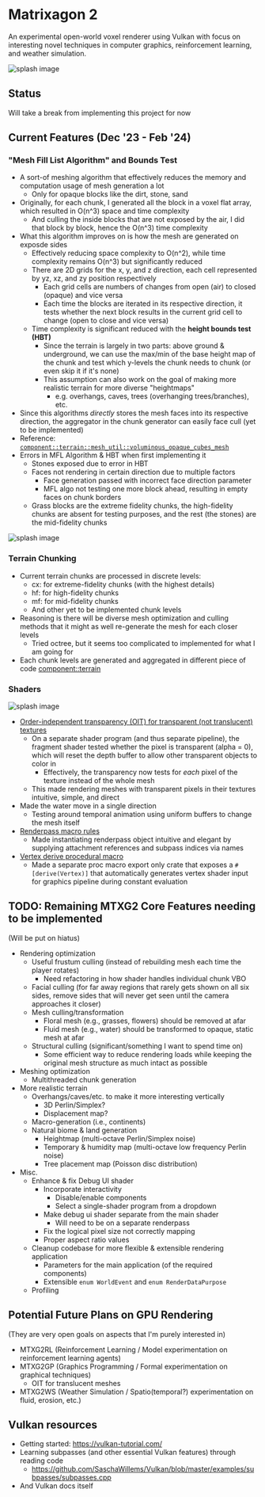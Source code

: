 # Matrixagon 2
An experimental open-world voxel renderer using Vulkan with focus on interesting novel techniques in computer graphics, reinforcement learning, and weather simulation.

![splash image](doc/splash_image.png)

## Status
Will take a break from implementing this project for now

## Current Features (Dec '23 - Feb '24)
### "Mesh Fill List Algorithm" and Bounds Test
- A sort-of meshing algorithm that effectively reduces the memory and computation usage of mesh generation a lot
  - Only for opaque blocks like the dirt, stone, sand
- Originally, for each chunk, I generated all the block in a voxel flat array, which resulted in O(n^3) space and time complexity
  - And culling the inside blocks that are not exposed by the air, I did that block by block, hence the O(n^3) time complexity
- What this algorithm improves on is how the mesh are generated on exposde sides
  - Effectively reducing space complexity to O(n^2), while time complexity remains O(n^3) but significantly reduced
  - There are 2D grids for the x, y, and z direction, each cell represented by yz, xz, and zy position respectively
    - Each grid cells are numbers of changes from open (air) to closed (opaque) and vice versa
    - Each time the blocks are iterated in its respective direction, it tests whether the next block results in the current grid cell to change (open to close and vice versa)
  - Time complexity is significant reduced with the **height bounds test (HBT)**
    - Since the terrain is largely in two parts: above ground & underground, we can use the max/min of the base height map of the chunk and test which y-levels the chunk needs to chunk (or even skip it if it's none) 
    - This assumption can also work on the goal of making more realistic terrain for more diverse "heightmaps"
      - e.g. overhangs, caves, trees (overhanging trees/branches), etc.
- Since this algorithms *directly* stores the mesh faces into its respective direction, the aggregator in the chunk generator can easily face cull (yet to be implemented)
- Reference: [`component::terrain::mesh_util::voluminous_opaque_cubes_mesh`](src/component/terrain/mesh_util.rs)
- Errors in MFL Algorithm & HBT when first implementing it
  - Stones exposed due to error in HBT
  - Faces not rendering in certain direction due to multiple factors
    - Face generation passed with incorrect face direction parameter
    - MFL algo not testing one more block ahead, resulting in empty faces on chunk borders
  - Grass blocks are the extreme fidelity chunks, the high-fidelity chunks are absent for testing purposes, and the rest (the stones) are the mid-fidelity chunks

![splash image](doc/buggy_mfl_algo.png)

### Terrain Chunking
- Current terrain chunks are processed in discrete levels:
  - cx: for extreme-fidelity chunks (with the highest details)
  - hf: for high-fidelity chunks
  - mf: for mid-fidelity chunks
  - And other yet to be implemented chunk levels
- Reasoning is there will be diverse mesh optimization and culling methods that it might as well re-generate the mesh for each closer levels
  - Tried octree, but it seems too complicated to implemented for what I am going for
- Each chunk levels are generated and aggregated in different piece of code [component::terrain](src/component/terrain)

### Shaders
![splash image](doc/feature_depth_alpha.png)

- [Order-independent transparency (OIT) for transparent (not translucent) textures](src/shader/chunk_transparent.frag)
  - On a separate shader program (and thus separate pipeline), the fragment shader tested whether the pixel is transparent (alpha = 0), which will reset the depth buffer to allow other transparent objects to color in
    - Effectively, the transparency now tests for *each* pixel of the texture instead of the whole mesh
  - This made rendering meshes with transparent pixels in their textures intuitive, simple, and direct
- Made the water move in a single direction
  - Testing around temporal animation using uniform buffers to change the mesh itself
- [Renderpass macro rules](mtxg2-util/src/lib.rs)
  - Made instantiating renderpass object intuitive and elegant by supplying attachment references and subpass indices via names
- [Vertex derive procedural macro](mtxg2-derive/src/lib.rs)
  - Made a separate proc macro export only crate that exposes a `#[derive(Vertex)]` that automatically generates vertex shader input for graphics pipeline during constant evaluation

## TODO: Remaining MTXG2 Core Features needing to be implemented
(Will be put on hiatus)
- Rendering optimization
  - Useful frustum culling (instead of rebuilding mesh each time the player rotates)
    - Need refactoring in how shader handles individual chunk VBO
  - Facial culling (for far away regions that rarely gets shown on all six sides, remove sides that will never get seen until the camera approaches it closer)
  - Mesh culling/transformation
    - Floral mesh (e.g., grasses, flowers) should be removed at afar
    - Fluid mesh (e.g., water) should be transformed to opaque, static mesh at afar
  - Structural culling (significant/something I want to spend time on)
    - Some efficient way to reduce rendering loads while keeping the original mesh structure as much intact as possible
- Meshing optimization
  - Multithreaded chunk generation
- More realistic terrain
  - Overhangs/caves/etc. to make it more interesting vertically
    - 3D Perlin/Simplex?
    - Displacement map?
  - Macro-generation (i.e., continents)
  - Natural biome & land generation
    - Heightmap (multi-octave Perlin/Simplex noise)
    - Temporary & humidity map (multi-octave low frequency Perlin noise)
    - Tree placement map (Poisson disc distribution)
- Misc.
  - Enhance & fix Debug UI shader
    - Incorporate interactivity
      - Disable/enable components
      - Select a single-shader program from a dropdown
    - Make debug ui shader separate from the main shader
      - Will need to be on a separate renderpass
    - Fix the logical pixel size not correctly mapping
    - Proper aspect ratio values
  - Cleanup codebase for more flexible & extensible rendering application
    - Parameters for the main application (of the required components)
    - Extensible `enum WorldEvent` and `enum RenderDataPurpose`
  - Profiling

## Potential Future Plans on GPU Rendering
(They are very open goals on aspects that I'm purely interested in)
- MTXG2RL (Reinforcement Learning / Model experimentation on reinforcement learning agents)
- MTXG2GP (Graphics Programming / Formal experimentation on graphical techniques)
  - OIT for translucent meshes
- MTXG2WS (Weather Simulation / Spatio(temporal?) experimentation on fluid, erosion, etc.)

## Vulkan resources
- Getting started: https://vulkan-tutorial.com/
- Learning subpasses (and other essential Vulkan features) through reading code
  - https://github.com/SaschaWillems/Vulkan/blob/master/examples/subpasses/subpasses.cpp
- And Vulkan docs itself
